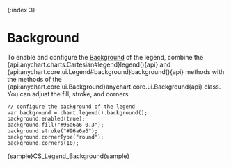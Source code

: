 {:index 3}
# Background

To enable and configure the [Background](../../Appearance_Settings/Background) of the legend, combine the {api:anychart.charts.Cartesian#legend}legend(){api} and {api:anychart.core.ui.Legend#background}background(){api} methods with the methods of the {api:anychart.core.ui.Background}anychart.core.ui.Background{api} class. You can adjust the fill, stroke, and corners:

```
// configure the background of the legend
var background = chart.legend().background();
background.enabled(true);
background.fill("#96a6a6 0.3");
background.stroke("#96a6a6");
background.cornerType("round");
background.corners(10);
```

{sample}CS\_Legend\_Background{sample}